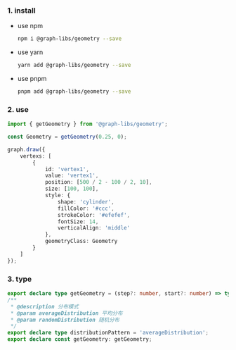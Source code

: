 ### 1. install

-   use npm

    ```sh
    npm i @graph-libs/geometry --save
    ```

-   use yarn
    ```sh
    yarn add @graph-libs/geometry --save
    ```
-   use pnpm
    ```sh
    pnpm add @graph-libs/geometry --save
    ```

### 2. use

```typescript
import { getGeometry } from '@graph-libs/geometry';

const Geometry = getGeometry(0.25, 0);

graph.draw({
    vertexs: [
        {
            id: 'vertex1',
            value: 'vertex1',
            position: [500 / 2 - 100 / 2, 10],
            size: [100, 100],
            style: {
                shape: 'cylinder',
                fillColor: '#ccc',
                strokeColor: '#efefef',
                fontSize: 14,
                verticalAlign: 'middle'
            },
            geometryClass: Geometry
        }
    ]
});
```

### 3. type

```typescript
export declare type getGeometry = (step?: number, start?: number) => typeof Geometry;
/**
 * @description 分布模式
 * @param averageDistribution 平均分布
 * @param randomDistribution 随机分布
 */
export declare type distributionPattern = 'averageDistribution';
export declare const getGeometry: getGeometry;
```

